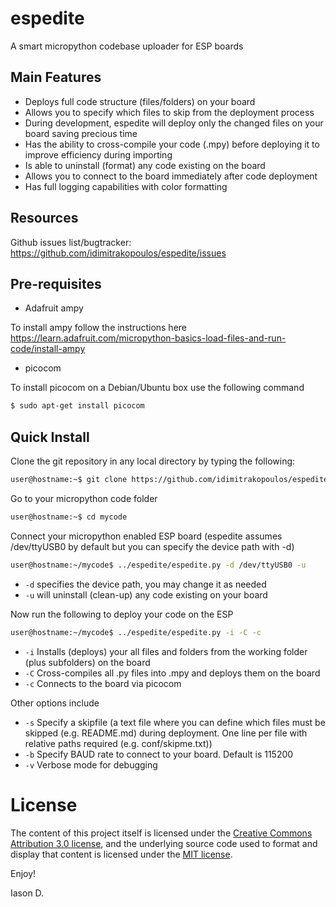 # espedite

A smart micropython codebase uploader for ESP boards

## Main Features

* Deploys full code structure (files/folders) on your board
* Allows you to specify which files to skip from the deployment process
* During development, espedite will deploy only the changed files on your board saving precious time
* Has the ability to cross-compile your code (.mpy) before deploying it to improve efficiency during importing
* Is able to uninstall (format) any code existing on the board
* Allows you to connect to the board immediately after code deployment
* Has full logging capabilities with color formatting


## Resources

Github issues list/bugtracker: https://github.com/idimitrakopoulos/espedite/issues

## Pre-requisites

* Adafruit ampy

To install ampy follow the instructions here https://learn.adafruit.com/micropython-basics-load-files-and-run-code/install-ampy

* picocom

To install picocom on a Debian/Ubuntu box use the following command

```bash
$ sudo apt-get install picocom
```

## Quick Install

Clone the git repository in any local directory by typing the following:

```bash
user@hostname:~$ git clone https://github.com/idimitrakopoulos/espedite
```

Go to your micropython code folder

```bash
user@hostname:~$ cd mycode
```
Connect your micropython enabled ESP board (espedite assumes /dev/ttyUSB0 by default but you can specify the device path with -d)

```bash
user@hostname:~/mycode$ ../espedite/espedite.py -d /dev/ttyUSB0 -u
```

* `-d` specifies the device path, you may change it as needed
* `-u` will uninstall (clean-up) any code existing on your board


Now run the following to deploy your code on the ESP

```bash
user@hostname:~/mycode$ ../espedite/espedite.py -i -C -c
```
* `-i` Installs (deploys) your all files and folders from the working folder (plus subfolders) on the board
* `-C` Cross-compiles all .py files into .mpy and deploys them on the board
* `-c` Connects to the board via picocom

Other options include

* `-s` Specify a skipfile (a text file where you can define which files must be skipped (e.g. README.md) during deployment. One line per file with relative paths required (e.g. conf/skipme.txt))
* `-b` Specify BAUD rate to connect to your board. Default is 115200
* `-v` Verbose mode for debugging

# License

The content of this project itself is licensed under the [Creative Commons Attribution 3.0 license](http://creativecommons.org/licenses/by/3.0/us/deed.en_US), and the underlying source code used to format and display that content is licensed under the [MIT license](http://opensource.org/licenses/mit-license.php).



Enjoy!

Iason D.

